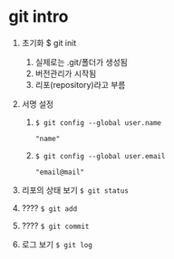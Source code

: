 # git intro

1. 초기화 $ git init
   1. 실제로는 .git/폴더가 생성됨
   2. 버전관리가 시작됨
   3. 리포(repository)라고 부름

2. 서명 설정

   1. `$ git config --global user.name `

      `"name"`

   2. `$ git config --global user.email `

      `"email@mail"`

3. 리포의 상태 보기 `$ git status`
4. ???? `$ git add`
5. ???? `$ git commit`
6. 로그 보기 `$ git log`